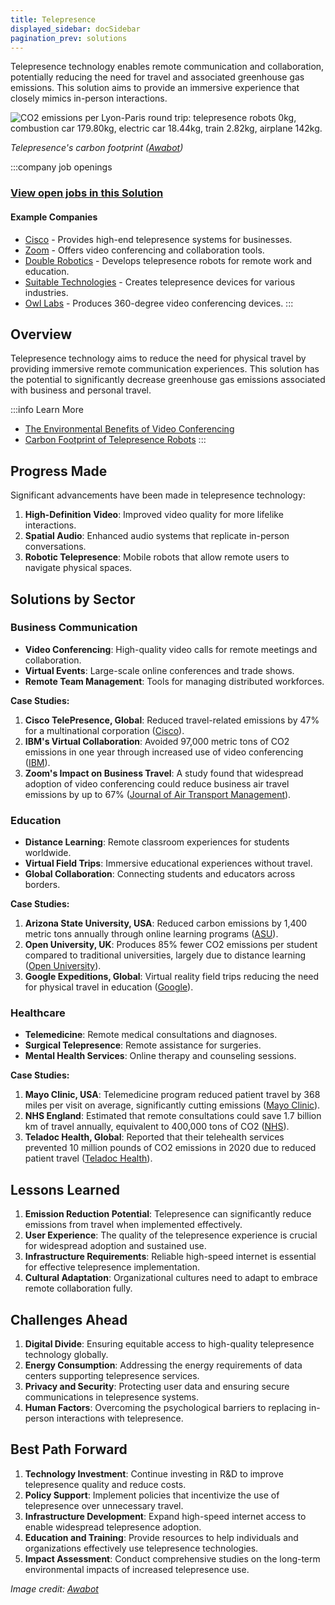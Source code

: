 ```yaml
---
title: Telepresence
displayed_sidebar: docSidebar
pagination_prev: solutions
---
```


Telepresence technology enables remote communication and collaboration, potentially reducing the need for travel and associated greenhouse gas emissions. This solution aims to provide an immersive experience that closely mimics in-person interactions.

![CO2 emissions per Lyon-Paris round trip: telepresence robots 0kg, combustion car 179.80kg, electric car 18.44kg, train 2.82kg, airplane 142kg.](/../static/img/telepresence.png)

*Telepresence's carbon footprint ([Awabot](https://awabot.com/en/telepresence-robot-carbon-footprint/))*

:::company job openings
### [View open jobs in this Solution](https://climatebase.org/jobs?l=&q=&drawdown_solutions=Telepresence)
#### Example Companies
- [Cisco](https://www.cisco.com/c/en/us/products/collaboration-endpoints/telepresence/index.html) - Provides high-end telepresence systems for businesses.
- [Zoom](https://zoom.us) - Offers video conferencing and collaboration tools.
- [Double Robotics](https://www.doublerobotics.com) - Develops telepresence robots for remote work and education.
- [Suitable Technologies](https://suitabletech.com) - Creates telepresence devices for various industries.
- [Owl Labs](https://owllabs.com) - Produces 360-degree video conferencing devices.
:::

## Overview

Telepresence technology aims to reduce the need for physical travel by providing immersive remote communication experiences. This solution has the potential to significantly decrease greenhouse gas emissions associated with business and personal travel.

:::info Learn More
- [The Environmental Benefits of Video Conferencing](https://www.sciencedirect.com/science/article/pii/S1877050920316318)
- [Carbon Footprint of Telepresence Robots](https://awabot.com/en/telepresence-robot-carbon-footprint/)
:::

## Progress Made

Significant advancements have been made in telepresence technology:

1. **High-Definition Video**: Improved video quality for more lifelike interactions.
2. **Spatial Audio**: Enhanced audio systems that replicate in-person conversations.
3. **Robotic Telepresence**: Mobile robots that allow remote users to navigate physical spaces.

## Solutions by Sector

### Business Communication
- **Video Conferencing**: High-quality video calls for remote meetings and collaboration.
- **Virtual Events**: Large-scale online conferences and trade shows.
- **Remote Team Management**: Tools for managing distributed workforces.

**Case Studies:**
1. **Cisco TelePresence, Global**: Reduced travel-related emissions by 47% for a multinational corporation ([Cisco](https://www.cisco.com/c/dam/en_us/about/citizenship/environment/docs/Smart2020_english.pdf)).
2. **IBM's Virtual Collaboration**: Avoided 97,000 metric tons of CO2 emissions in one year through increased use of video conferencing ([IBM](https://www.ibm.com/ibm/environment/climate/position.shtml)).
3. **Zoom's Impact on Business Travel**: A study found that widespread adoption of video conferencing could reduce business air travel emissions by up to 67% ([Journal of Air Transport Management](https://www.sciencedirect.com/science/article/pii/S0969699720305147)).

### Education
- **Distance Learning**: Remote classroom experiences for students worldwide.
- **Virtual Field Trips**: Immersive educational experiences without travel.
- **Global Collaboration**: Connecting students and educators across borders.

**Case Studies:**
1. **Arizona State University, USA**: Reduced carbon emissions by 1,400 metric tons annually through online learning programs ([ASU](https://sustainability.asu.edu/news/archive/asu-online-reduces-carbon-emissions-by-1400-metric-tons-annually/)).
2. **Open University, UK**: Produces 85% fewer CO2 emissions per student compared to traditional universities, largely due to distance learning ([Open University](https://www.open.ac.uk/about/sustainability/sites/www.open.ac.uk.about.sustainability/files/files/ecms/web-content/OU-Sustainability-Report-2019-20.pdf)).
3. **Google Expeditions, Global**: Virtual reality field trips reducing the need for physical travel in education ([Google](https://edu.google.com/products/vr-ar/expeditions/)).

### Healthcare
- **Telemedicine**: Remote medical consultations and diagnoses.
- **Surgical Telepresence**: Remote assistance for surgeries.
- **Mental Health Services**: Online therapy and counseling sessions.

**Case Studies:**
1. **Mayo Clinic, USA**: Telemedicine program reduced patient travel by 368 miles per visit on average, significantly cutting emissions ([Mayo Clinic](https://www.mayoclinic.org/medical-professionals/clinical-updates/general-medical/telemedicine-reduces-environmental-impact-while-improving-care)).
2. **NHS England**: Estimated that remote consultations could save 1.7 billion km of travel annually, equivalent to 400,000 tons of CO2 ([NHS](https://www.england.nhs.uk/greenernhs/whats-already-happening/digital-transformation-to-reduce-travel/)).
3. **Teladoc Health, Global**: Reported that their telehealth services prevented 10 million pounds of CO2 emissions in 2020 due to reduced patient travel ([Teladoc Health](https://s21.q4cdn.com/672268105/files/doc_downloads/governance/2021/04/Teladoc-Health-2020-CSR-Report.pdf)).

## Lessons Learned

1. **Emission Reduction Potential**: Telepresence can significantly reduce emissions from travel when implemented effectively.
2. **User Experience**: The quality of the telepresence experience is crucial for widespread adoption and sustained use.
3. **Infrastructure Requirements**: Reliable high-speed internet is essential for effective telepresence implementation.
4. **Cultural Adaptation**: Organizational cultures need to adapt to embrace remote collaboration fully.

## Challenges Ahead

1. **Digital Divide**: Ensuring equitable access to high-quality telepresence technology globally.
2. **Energy Consumption**: Addressing the energy requirements of data centers supporting telepresence services.
3. **Privacy and Security**: Protecting user data and ensuring secure communications in telepresence systems.
4. **Human Factors**: Overcoming the psychological barriers to replacing in-person interactions with telepresence.

## Best Path Forward

1. **Technology Investment**: Continue investing in R&D to improve telepresence quality and reduce costs.
2. **Policy Support**: Implement policies that incentivize the use of telepresence over unnecessary travel.
3. **Infrastructure Development**: Expand high-speed internet access to enable widespread telepresence adoption.
4. **Education and Training**: Provide resources to help individuals and organizations effectively use telepresence technologies.
5. **Impact Assessment**: Conduct comprehensive studies on the long-term environmental impacts of increased telepresence use.

*Image credit: [Awabot](https://awabot.com/en/telepresence-robot-carbon-footprint/)*
